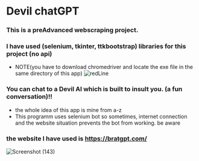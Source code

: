# Devil chatGPT

### This is a preAdvanced webscraping project.
### I have used (selenium, tkinter, ttkbootstrap) libraries for this project (no api)
- NOTE(you have to download chromedriver and locate the exe file in the same directory of this app)
![redLine](https://github.com/artinmohajeri/Devil-GPT-AI/assets/95845593/2f3c8a4c-5b34-4272-afb1-8a982782b524)
### You can chat to a Devil AI which is built to insult you. (a fun conversation)!!
- the whole idea of this app is mine from a-z
- This programm uses selenium bot so sometimes, internet connection and the website situation prevents the bot from working. be aware
### the website I have used is https://bratgpt.com/


![Screenshot (143)](https://github.com/artinmohajeri/Devil-GPT-AI/assets/95845593/451dcbd4-ae0b-4e1e-8a2e-0100fc6b6d18)
